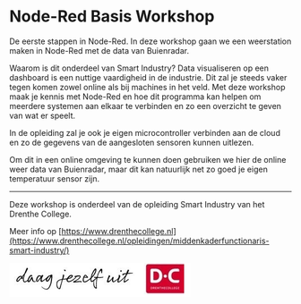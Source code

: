 # Node-Red Basis Workshop

De eerste stappen in Node-Red. In deze workshop gaan we een weerstation maken in Node-Red met de data van Buienradar. 

Waarom is dit onderdeel van Smart Industry? Data visualiseren op een dashboard is een nuttige vaardigheid in de industrie. Dit zal je steeds vaker tegen komen zowel online als bij machines in het veld. 
Met deze workshop maak je kennis met Node-Red en hoe dit programma kan helpen om meerdere systemen aan elkaar te verbinden en zo een overzicht te geven van wat er speelt.

In de opleiding zal je ook je eigen microcontroller verbinden aan de cloud en zo de gegevens van de aangesloten sensoren kunnen uitlezen.

Om dit in een online omgeving te kunnen doen gebruiken we hier de online weer data van Buienradar, maar dit kan natuurlijk net zo goed je eigen temperatuur sensor zijn.

------

Deze workshop is onderdeel van de opleiding Smart Industry van het Drenthe College.

Meer info op [https://www.drenthecollege.nl](https://www.drenthecollege.nl/opleidingen/middenkaderfunctionaris-smart-industry/)

![](daag-jezelf-uit-handtekening.jpg)

